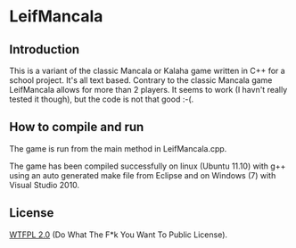 LeifMancala
===========

Introduction
------------

This is a variant of the classic Mancala or Kalaha game written in C++ for a school project. It's all text based. Contrary to the classic Mancala game LeifMancala allows for more than 2 players. It seems to work (I havn't really tested it though), but the code is not that good :-(.

How to compile and run
----------------------

The game is run from the main method in LeifMancala.cpp.

The game has been compiled successfully on linux (Ubuntu 11.10) with g++ using an auto generated make file from Eclipse and on Windows (7) with Visual Studio 2010.

License
-------

[WTFPL 2.0](http://sam.zoy.org/wtfpl/) (Do What The F*k You Want To Public License).